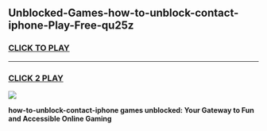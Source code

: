 
## Unblocked-Games-how-to-unblock-contact-iphone-Play-Free-qu25z
<h3>
<a href="https://premium76.site?title=how-to-unblock-contact-iphone&ref=10A">CLICK TO PLAY</a></h3>
<hr>

<h3>
<a href="https://premium76.site?title=how-to-unblock-contact-iphone&ref=10A">CLICK 2 PLAY</a>
  
</h3>

<a href="https://premium76.site?title=how-to-unblock-contact-iphone&ref=10A"><img src="https://clearcache.store/games.png"></a>


**how-to-unblock-contact-iphone games unblocked: Your Gateway to Fun and Accessible Online Gaming**
